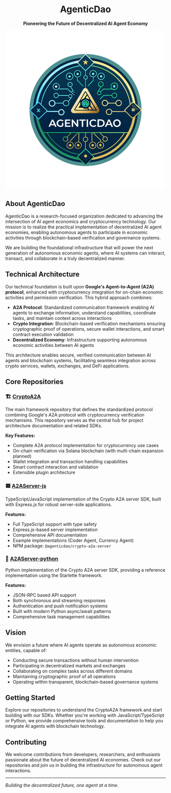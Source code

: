<div align="center">

# AgenticDao

**Pioneering the Future of Decentralized AI Agent Economy**

</div>

<div align="center">
  <img src="assets/logo.svg" alt="AgenticDao Logo" width="500" height="500">
</div>

## About AgenticDao

AgenticDao is a research-focused organization dedicated to advancing the intersection of AI agent economics and cryptocurrency technology. Our mission is to realize the practical implementation of decentralized AI agent economies, enabling autonomous agents to participate in economic activities through blockchain-based verification and governance systems.

We are building the foundational infrastructure that will power the next generation of autonomous economic agents, where AI systems can interact, transact, and collaborate in a truly decentralized manner.

## Technical Architecture

Our technical foundation is built upon **Google's Agent-to-Agent (A2A) protocol**, enhanced with cryptocurrency integration for on-chain economic activities and permission verification. This hybrid approach combines:

- **A2A Protocol**: Standardized communication framework enabling AI agents to exchange information, understand capabilities, coordinate tasks, and maintain context across interactions
- **Crypto Integration**: Blockchain-based verification mechanisms ensuring cryptographic proof of operations, secure wallet interactions, and smart contract execution validation
- **Decentralized Economy**: Infrastructure supporting autonomous economic activities between AI agents

This architecture enables secure, verified communication between AI agents and blockchain systems, facilitating seamless integration across crypto services, wallets, exchanges, and DeFi applications.

## Core Repositories

### 🏗️ [CryptoA2A](https://github.com/AgenticDao/CryptoA2A)
The main framework repository that defines the standardized protocol combining Google's A2A protocol with cryptocurrency verification mechanisms. This repository serves as the central hub for project architecture documentation and related SDKs.

**Key Features:**
- Complete A2A protocol implementation for cryptocurrency use cases
- On-chain verification via Solana blockchain (with multi-chain expansion planned)
- Wallet integration and transaction handling capabilities
- Smart contract interaction and validation
- Extensible plugin architecture

### 🟨 [A2AServer-js](https://github.com/AgenticDao/A2AServer-js)
TypeScript/JavaScript implementation of the Crypto A2A server SDK, built with Express.js for robust server-side applications.

**Features:**
- Full TypeScript support with type safety
- Express.js-based server implementation
- Comprehensive API documentation
- Example implementations (Coder Agent, Currency Agent)
- NPM package: `@agenticdao/crypto-a2a-server`

### 🐍 [A2AServer-python](https://github.com/AgenticDao/A2AServer-python)
Python implementation of the Crypto A2A server SDK, providing a reference implementation using the Starlette framework.

**Features:**
- JSON-RPC based API support
- Both synchronous and streaming responses
- Authentication and push notification systems
- Built with modern Python async/await patterns
- Comprehensive task management capabilities

## Vision

We envision a future where AI agents operate as autonomous economic entities, capable of:
- Conducting secure transactions without human intervention
- Participating in decentralized markets and exchanges
- Collaborating on complex tasks across different domains
- Maintaining cryptographic proof of all operations
- Operating within transparent, blockchain-based governance systems

## Getting Started

Explore our repositories to understand the CryptoA2A framework and start building with our SDKs. Whether you're working with JavaScript/TypeScript or Python, we provide comprehensive tools and documentation to help you integrate AI agents with blockchain technology.

## Contributing

We welcome contributions from developers, researchers, and enthusiasts passionate about the future of decentralized AI economies. Check out our repositories and join us in building the infrastructure for autonomous agent interactions.

---

*Building the decentralized future, one agent at a time.*